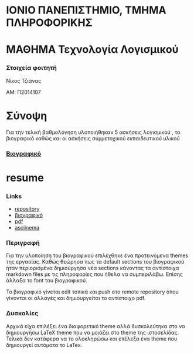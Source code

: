 # ΙΟΝΙΟ ΠΑΝΕΠΙΣΤΗΜΙΟ, ΤΜΗΜΑ ΠΛΗΡΟΦΟΡΙΚΗΣ
# ΜΑΘΗΜΑ Τεχνολογία Λογισμικού

### Στοιχεία φοιτητή

Νίκος Τζιάνας

ΑΜ: Π2014107


# Σύνοψη

Για την τελική βαθμολόγηση υλοποιήθηκαν 5 ασκήσεις λογισμικού , το βιογραφικό καθώς και οι ασκήσεις συμμετοχικού εκπαιδευτικού υλικού


### [Βιογραφικό](#resume)


# resume

### Links

- [repository](https://github.com/aMimikyu/simple-cv)
- [βιογραφικό](https://amimikyu.github.io/simple-cv/)
- [pdf](https://amimikyu.github.io/simple-cv/nikos-tzianas-cv.pdf)
- [asciinema](https://asciinema.org/a/885P8rQP7OzpKlueZNWHye4Vq)

### Περιγραφή
Για την υλοποίηση του βιογραφικού επιλέχθηκε ένα προτεινόμενα themes της εργασίας.
Καθώς θεώρησα πως τα default sections του βιογραφικού ήταν περιορισμένα δημιούργησα νέα sections κάνοντας τα αντίστοιχα markdown files με τις πληροφορίες που ήθελα να συμπεριλάβω.
Επίσης άλλαξα το font του βιογραφικού.

Το βιογραφικό γίνεται edit τοπικά και push στο remote repository όπου γίνονται οι αλλαγές και δημιουργείται το αντίστοιχο pdf. 

### Δυσκολίες

Αρχικά είχα επιλέξει ένα διαφορετικό theme αλλά δυσκολεύτηκα στο να δημιουργήσω LaTeX theme που να μοιάζει στο theme της ιστοσελίδας.
Τελικά δεν κατάφερα να το ολοκληρώσω και επέλεξα ένα theme που δημιουργεί αυτόματα το LaTex.


